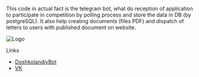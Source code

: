  This code in actual fact is the telegram bot, what do reception of application to participate in competition by polling process and store the data in DB (by postgreSQL).
It also help creating documents (files PDF) and dispatch of letters to users with published document on website.

![Logo](https://github.com/Propz1/Telegram-Bot-Doshkolandiy/external/imgs/logo.png)

Links

* [DoshkolandiyBot](https://t.me/DoshkolandiyBot)
* [VK](https://vk.com/club138597952)